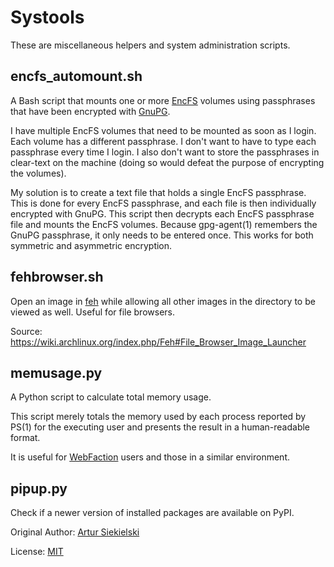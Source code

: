Systools
========

These are miscellaneous helpers and system administration scripts.


encfs_automount.sh
------------------

A Bash script that mounts one or more [EncFS](http://www.arg0.net/encfs)
volumes using passphrases that have been encrypted with
[GnuPG](http://www.gnupg.org/).

I have multiple EncFS volumes that need to be mounted as soon as I login. Each
volume has a different passphrase. I don't want to have to type each passphrase
every time I login. I also don't want to store the passphrases in clear-text on
the machine (doing so would defeat the purpose of encrypting the volumes).

My solution is to create a text file that holds a single EncFS passphrase. This
is done for every EncFS passphrase, and each file is then individually
encrypted with GnuPG. This script then decrypts each EncFS passphrase file and
mounts the EncFS volumes. Because gpg-agent(1) remembers the GnuPG passphrase,
it only needs to be entered once. This works for both symmetric and asymmetric
encryption.


fehbrowser.sh
-------------

Open an image in [feh](http://feh.finalrewind.org/) while allowing all other
images in the directory to be viewed as well. Useful for file browsers.

Source: https://wiki.archlinux.org/index.php/Feh#File_Browser_Image_Launcher


memusage.py
-----------

A Python script to calculate total memory usage.

This script merely totals the memory used by each process reported by PS(1) for
the executing user and presents the result in a human-readable format.

It is useful for [WebFaction](http://www.webfaction.com/) users and those in a
similar environment.


pipup.py
--------

Check if a newer version of installed packages are available on PyPI.

Original Author: [Artur Siekielski](http://code.activestate.com/recipes/577708-check-for-package-updates-on-pypi-works-best-in-pi/)

License: [MIT](http://opensource.org/licenses/mit-license.php/)
